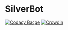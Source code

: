 # SilverBot

[![Codacy Badge](https://app.codacy.com/project/badge/Grade/b16c06e7e0d5479c976d2d09ef352b63)](https://www.codacy.com/gh/thesilvercraft/SilverCraft.SilverBot/dashboard?utm_source=github.com&amp;utm_medium=referral&amp;utm_content=thesilvercraft/SilverCraft.SilverBot&amp;utm_campaign=Badge_Grade)
[![Crowdin](https://badges.crowdin.net/silverbot/localized.svg)](https://crowdin.com/project/silverbot)  
